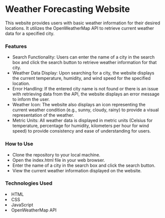 <h1>Weather Forecasting Website</h1>
This website provides users with basic weather information for their desired locations. It utilizes the OpenWeatherMap API to retrieve current weather data for a specified city.<br>

<h3>Features</h3>
<ul>
  <li>Search Functionality: Users can enter the name of a city in the search box and click the search button to retrieve weather information for that city.</li>
<li>Weather Data Display: Upon searching for a city, the website displays the current temperature, humidity, and wind speed for the specified location.</li>
<li>Error Handling: If the entered city name is not found or there is an issue with retrieving data from the API, the website displays an error message to inform the user.</li>
<li>Weather Icon: The website also displays an icon representing the current weather condition (e.g., sunny, cloudy, rainy) to provide a visual representation of the weather.</li>
<li>Metric Units: All weather data is displayed in metric units (Celsius for temperature, percentage for humidity, kilometers per hour for wind speed) to provide consistency and ease of understanding for users.</li>
</ul>
<h3>How to Use</h3>
<ul>
<li>Clone the repository to your local machine.</li>
<li>Open the index.html file in your web browser.</li>
<li>Enter the name of a city in the search box and click the search button.</li>
<li>View the current weather information displayed on the website.</li>
</ul>
<h3>Technologies Used</h3>
<li>HTML</li>
<li>CSS</li>
<li>JavaScript</li>
<li>OpenWeatherMap API</li>
